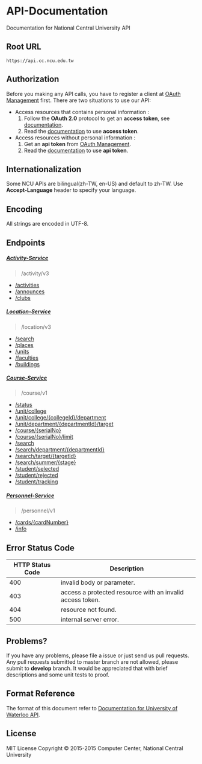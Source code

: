# API-Documentation
Documentation for National Central University API

## Root URL
```
https://api.cc.ncu.edu.tw
```

## Authorization

Before you making any API calls, you have to register a client at [OAuth Management] first.
There are two situations to use our API:

- Access resources that contains personal information : 
    1. Follow the **OAuth 2.0** protocol to get an **access token**, see [documentation](oauth-service/README.md).
    2. Read the [documentation](oauth-service/README.md) to use **access token**.
- Access resources without personal information :
    1. Get an **api token** from [OAuth Management].
    2. Read the [documentation](oauth-service/README.md) to use **api token**.

## Internationalization
Some NCU APIs are bilingual(zh-TW, en-US) and default to zh-TW. Use **Accept-Language** header to specify your language.

## Encoding
All strings are encoded in UTF-8.

## Endpoints

##### [Activity-Service]
> /activity/v3
- [/activities](activity-service/v3/activities.md)
- [/announces](activity-service/v3/announces.md)
- [/clubs](activity-service/v3/clubs.md)

##### [Location-Service]
> /location/v3
- [/search](location-service/v3/search.md)
- [/places](location-service/v3/places.md)
- [/units](location-service/v3/units.md)
- [/faculties](location-service/v3/faculties.md)
- [/buildings](location-service/v3/buildings.md)

##### [Course-Service]
> /course/v1
- [/status](course-service/v1/status.md)
- [/unit/college](course-service/v1/unit/college.md)
- [/unit/college/{collegeId}/department](course-service/v1/unit/college_department.md)
- [/unit/department/{departmentId}/target](course-service/v1/unit/department_target.md)
- [/course/{serialNo}](course-service/v1/course/course.md)
- [/course/{serialNo}/limit](course-service/v1/course/limit.md)
- [/search](course-service/v1/search/search.md)
- [/search/department/{departmentId}](course-service/v1/search/department.md)
- [/search/target/{targetId}](course-service/v1/search/target.md)
- [/search/summer/{stage}](course-service/v1/search/summer.md)
- [/student/selected](course-service/v1/student/selected.md)
- [/student/rejected](course-service/v1/student/rejected.md)
- [/student/tracking](course-service/v1/student/tracking.md)

##### [Personnel-Service]
> /personnel/v1
- [/cards/{cardNumber}](personnel-service/v1/cards.md)
- [/info](personnel-service/v1/info.md)

## Error Status Code

HTTP Status Code | Description       
---------------- | -----------------
400              | invalid body or parameter.
403              | access a protected resource with an invalid access token.
404              | resource not found.
500              | internal server error.

## Problems?
If you have any problems, please file a issue or just send us pull requests.
Any pull requests submitted to master branch are not allowed, please submit to **develop** branch.
It would be appreciated that with brief descriptions and some unit tests to proof.

## Format Reference
The format of this document refer to [Documentation for University of Waterloo API](https://github.com/uWaterloo/api-documentation).

## License
MIT License Copyright © 2015-2015 Computer Center, National Central University

[OAuth Management]:https://api.cc.ncu.edu.tw/manage
[Activity-Service]:https://github.com/NCU-CC/Activity-Service
[Personnel-Service]:https://github.com/NCU-CC/Personnel-Service
[Location-Service]:https://github.com/NCU-CC/Location-Service
[Course-Service]:https://github.com/NCU-CC/Course-Service
